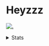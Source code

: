 # Heyzzz  

[![.](https://skillicons.dev/icons?i=js,java)](https://skillicons.dev)  

<details>
<summary>Stats</summary
<!--START_SECTION:waka-->

```txt
TypeScript    4 hrs 39 mins   ███████▓░░░░░░░░░░░░░░░░░   30.77 %
JSON          3 hrs 43 mins   ██████░░░░░░░░░░░░░░░░░░░   24.53 %
JavaScript    2 hrs 7 mins    ███▓░░░░░░░░░░░░░░░░░░░░░   14.01 %
Other         2 hrs 2 mins    ███▒░░░░░░░░░░░░░░░░░░░░░   13.46 %
YAML          1 hr 44 mins    ███░░░░░░░░░░░░░░░░░░░░░░   11.46 %
```

<!--END_SECTION:waka-->
</details>

